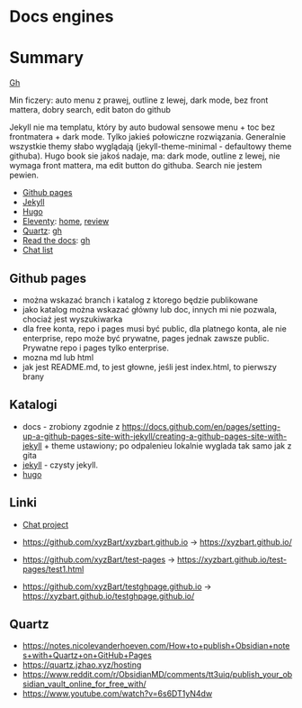 # Docs engines

# Summary

[Gh](https://github.com/xyzBart/test-pages?tab=readme-ov-file#docs-engines)

Min ficzery: auto menu z prawej, outline z lewej, dark mode, bez front mattera, dobry search, edit baton do github

Jekyll nie ma templatu, który by auto budowal sensowe menu + toc bez frontmatera + dark mode. Tylko jakieś połowiczne rozwiązania. Generalnie wszystkie themy słabo wyglądają (jekyll-theme-minimal - defaultowy theme githuba).
Hugo book sie jakoś nadaje, ma: dark mode, outline z lewej, nie wymaga front mattera, ma edit button do githuba. Search nie jestem pewien.


- [Github pages](#github-pages)
- [Jekyll](jekyll/jekyll.md)
- [Hugo](hugo/hugo.md)
- [Eleventy](https://github.com/11ty/eleventy/?tab=readme-ov-file#eleventy-%EF%B8%8F): [home](https://www.11ty.dev/), [review](https://www.smashingmagazine.com/2021/03/eleventy-static-site-generator/)
- [Quartz](https://quartz.jzhao.xyz/): [gh]()
- [Read the docs](https://docs.readthedocs.io/en/stable/): [gh](https://github.com/readthedocs/readthedocs.org?tab=readme-ov-file#welcome-to-read-the-docs)
- [Chat list](https://chatgpt.com/g/g-p-676d8f5e01088191882435a1d67e4be9-jekyll/c/676efdf2-a028-8006-b909-6cd7e874babc)

## Github pages
- można wskazać branch i katalog z ktorego będzie publikowane
- jako katalog można wskazać główny lub doc, innych mi nie pozwala, chociaż jest wyszukiwarka
- dla free konta, repo i pages musi być public, dla platnego konta, ale nie enterprise, repo może być prywatne, pages jednak zawsze public. Prywatne repo i pages tylko enterprise.
- mozna md lub html
- jak jest README.md, to jest głowne, jeśli jest index.html, to pierwszy brany

## Katalogi

- docs - zrobiony zgodnie z https://docs.github.com/en/pages/setting-up-a-github-pages-site-with-jekyll/creating-a-github-pages-site-with-jekyll + theme ustawiony; po odpalenieu lokalnie wyglada tak samo jak z gita
- [jekyll](jekyll/jekyll.md) - czysty jekyll. 
- [hugo](hugo/hugo.md)


## Linki
- [Chat project](https://chatgpt.com/g/g-p-676d8f5e01088191882435a1d67e4be9-jekyll/project)

- https://github.com/xyzBart/xyzbart.github.io -> https://xyzbart.github.io/
- https://github.com/xyzBart/test-pages -> https://xyzbart.github.io/test-pages/test1.html
- https://github.com/xyzBart/testghpage.github.io -> https://xyzbart.github.io/testghpage.github.io/



## Quartz
- https://notes.nicolevanderhoeven.com/How+to+publish+Obsidian+notes+with+Quartz+on+GitHub+Pages
- https://quartz.jzhao.xyz/hosting
- https://www.reddit.com/r/ObsidianMD/comments/tt3uiq/publish_your_obsidian_vault_online_for_free_with/
- https://www.youtube.com/watch?v=6s6DT1yN4dw